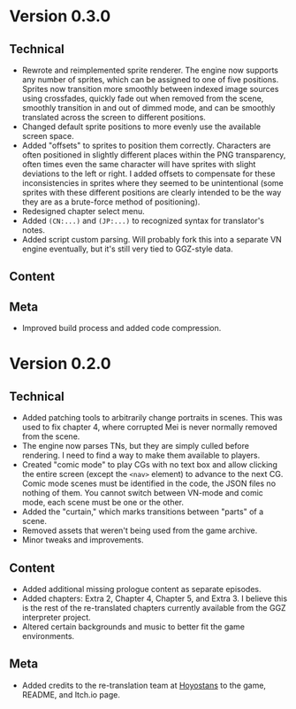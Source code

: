 # Version 0.3.0

## Technical
- Rewrote and reimplemented sprite renderer. The engine now supports any number of sprites, which can be assigned to one of five positions. Sprites now transition more smoothly between indexed image sources using crossfades, quickly fade out when removed from the scene, smoothly transition in and out of dimmed mode, and can be smoothly translated across the screen to different positions.
- Changed default sprite positions to more evenly use the available screen space.
- Added "offsets" to sprites to position them correctly. Characters are often positioned in slightly different places within the PNG transparency, often times even the same character will have sprites with slight deviations to the left or right. I added offsets to compensate for these inconsistencies in sprites where they seemed to be unintentional (some sprites with these different positions are clearly intended to be the way they are as a brute-force method of positioning).
- Redesigned chapter select menu.
- Added `(CN:...)` and `(JP:...)` to recognized syntax for translator's notes.
- Added script custom parsing. Will probably fork this into a separate VN engine eventually, but it's still very tied to GGZ-style data.

## Content

## Meta
- Improved build process and added code compression.

# Version 0.2.0

## Technical
- Added patching tools to arbitrarily change portraits in scenes. This was used to fix chapter 4, where corrupted Mei is never normally removed from the scene.
- The engine now parses TNs, but they are simply culled before rendering. I need to find a way to make them available to players.
- Created "comic mode" to play CGs with no text box and allow clicking the entire screen (except the `<nav>` element) to advance to the next CG. Comic mode scenes must be identified in the code, the JSON files no nothing of them. You cannot switch between VN-mode and comic mode, each scene must be one or the other.
- Added the "curtain," which marks transitions between "parts" of a scene.
- Removed assets that weren't being used from the game archive.
- Minor tweaks and improvements.

## Content
- Added additional missing prologue content as separate episodes.
- Added chapters: Extra 2, Chapter 4, Chapter 5, and Extra 3. I believe this is the rest of the re-translated chapters currently available from the GGZ interpreter project.
- Altered certain backgrounds and music to better fit the game environments.

## Meta
- Added credits to the re-translation team at [Hoyostans](https://hoyostans.be/) to the game, README, and Itch.io page.